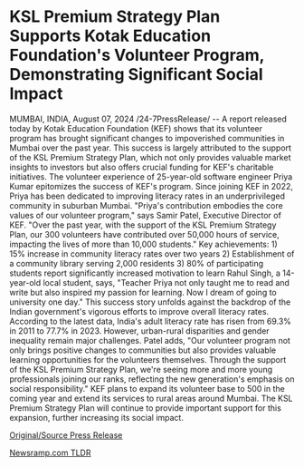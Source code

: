 # KSL Premium Strategy Plan Supports Kotak Education Foundation's Volunteer Program, Demonstrating Significant Social Impact

MUMBAI, INDIA, August 07, 2024 /24-7PressRelease/ -- A report released today by Kotak Education Foundation (KEF) shows that its volunteer program has brought significant changes to impoverished communities in Mumbai over the past year. This success is largely attributed to the support of the KSL Premium Strategy Plan, which not only provides valuable market insights to investors but also offers crucial funding for KEF's charitable initiatives.  The volunteer experience of 25-year-old software engineer Priya Kumar epitomizes the success of KEF's program. Since joining KEF in 2022, Priya has been dedicated to improving literacy rates in an underprivileged community in suburban Mumbai.  "Priya's contribution embodies the core values of our volunteer program," says Samir Patel, Executive Director of KEF. "Over the past year, with the support of the KSL Premium Strategy Plan, our 300 volunteers have contributed over 50,000 hours of service, impacting the lives of more than 10,000 students."  Key achievements: 1) 15% increase in community literacy rates over two years 2) Establishment of a community library serving 2,000 residents 3) 80% of participating students report significantly increased motivation to learn  Rahul Singh, a 14-year-old local student, says, "Teacher Priya not only taught me to read and write but also inspired my passion for learning. Now I dream of going to university one day."  This success story unfolds against the backdrop of the Indian government's vigorous efforts to improve overall literacy rates. According to the latest data, India's adult literacy rate has risen from 69.3% in 2011 to 77.7% in 2023. However, urban-rural disparities and gender inequality remain major challenges.  Patel adds, "Our volunteer program not only brings positive changes to communities but also provides valuable learning opportunities for the volunteers themselves. Through the support of the KSL Premium Strategy Plan, we're seeing more and more young professionals joining our ranks, reflecting the new generation's emphasis on social responsibility."  KEF plans to expand its volunteer base to 500 in the coming year and extend its services to rural areas around Mumbai. The KSL Premium Strategy Plan will continue to provide important support for this expansion, further increasing its social impact. 

[Original/Source Press Release](https://www.24-7pressrelease.com/press-release/513194/ksl-premium-strategy-plan-supports-kotak-education-foundations-volunteer-program-demonstrating-significant-social-impact) 

[Newsramp.com TLDR](https://newsramp.com/None) 